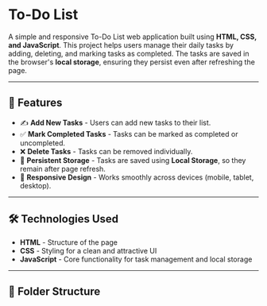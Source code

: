 # To-Do List

A simple and responsive To-Do List web application built using **HTML, CSS, and JavaScript**. This project helps users manage their daily tasks by adding, deleting, and marking tasks as completed. The tasks are saved in the browser's **local storage**, ensuring they persist even after refreshing the page.

---

## 🌟 Features

- ✍️ **Add New Tasks** - Users can add new tasks to their list.
- ✅ **Mark Completed Tasks** - Tasks can be marked as completed or uncompleted.
- ❌ **Delete Tasks** - Tasks can be removed individually.
- 💾 **Persistent Storage** - Tasks are saved using **Local Storage**, so they remain after page refresh.
- 📱 **Responsive Design** - Works smoothly across devices (mobile, tablet, desktop).

---

## 🛠️ Technologies Used

- **HTML** - Structure of the page
- **CSS** - Styling for a clean and attractive UI
- **JavaScript** - Core functionality for task management and local storage

---

## 📂 Folder Structure


